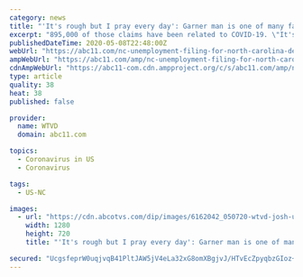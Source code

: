 ```yaml
---
category: news
title: "'It's rough but I pray every day': Garner man is one of many facing North Carolina's grueling unemployment process"
excerpt: "895,000 of those claims have been related to COVID-19. \"It's rough but I pray every day,\" said Jeffrey, who was told by the hotels that they hope to be back in June. \"With the help of him above, I sustain and actually get through it.\" Of the more than a million people to apply in North Carolina, less than half of those claims have been approved."
publishedDateTime: 2020-05-08T22:48:00Z
webUrl: "https://abc11.com/nc-unemployment-filing-for-north-carolina-department-of-commerce-division-employment-security/6161673/"
ampWebUrl: "https://abc11.com/amp/nc-unemployment-filing-for-north-carolina-department-of-commerce-division-employment-security/6161673/"
cdnAmpWebUrl: "https://abc11-com.cdn.ampproject.org/c/s/abc11.com/amp/nc-unemployment-filing-for-north-carolina-department-of-commerce-division-employment-security/6161673/"
type: article
quality: 38
heat: 38
published: false

provider:
  name: WTVD
  domain: abc11.com

topics:
  - Coronavirus in US
  - Coronavirus

tags:
  - US-NC

images:
  - url: "https://cdn.abcotvs.com/dip/images/6162042_050720-wtvd-josh-unemployment-10PM-video-vid.jpg"
    width: 1280
    height: 720
    title: "'It's rough but I pray every day': Garner man is one of many facing North Carolina's grueling unemployment process"

secured: "UcgsfeprW0uqjvqB41PltJAW5jV4eLa32xG8omXBgjvJ/HTvEcZpyqbzGIoz+HKQwXG3JE7J/hHg+LcLKfiZSl67BWhsZxHU3GaKC5S6bWNDZuYbHEU11iepKmBRIj0Q8XaOu9EYJxpoCD58RbI8yTy0VUHSNV3phz47qPJR8XCGTu1GDgoD52/yVT0HROPWt+q3pwFD4K7iLfUBvJ27aB/IpygfjddvkqhP7nb8NnKmx+9rqjM0do/YX01xgaazNkkiPSiN1X4exFKUyZvFxtz9qiC062relUDz7aH/Y2YArr5B7RrwfW1JsvA+R9UM;u9Hyn7hg2m3WS+WzqYIVuQ=="
---
```


